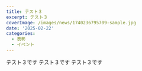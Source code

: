 ```yaml
---
title: テスト３
excerpt: テスト３
coverImage: /images/news/1740236795709-sample.jpg
date: '2025-02-22'
categories:
  - 表彰
  - イベント
---
```

テスト３です
テスト３です
テスト３です

